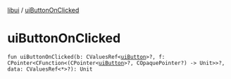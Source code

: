[libui](index.md) / [uiButtonOnClicked](./ui-button-on-clicked.md)

# uiButtonOnClicked

`fun uiButtonOnClicked(b: CValuesRef<`[`uiButton`](ui-button.md)`>?, f: CPointer<CFunction<(CPointer<`[`uiButton`](ui-button.md)`>?, COpaquePointer?) -> Unit>>?, data: CValuesRef<*>?): Unit`